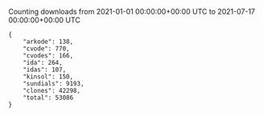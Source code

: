 
Counting downloads from 2021-01-01 00:00:00+00:00 UTC to 2021-07-17 00:00:00+00:00 UTC

```
{
    "arkode": 138,
    "cvode": 770,
    "cvodes": 166,
    "ida": 264,
    "idas": 107,
    "kinsol": 150,
    "sundials": 9193,
    "clones": 42298,
    "total": 53086
}
```
